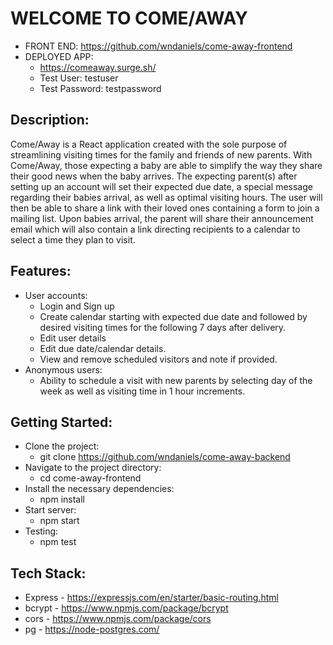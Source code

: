 # WELCOME TO COME/AWAY
- FRONT END: https://github.com/wndaniels/come-away-frontend
- DEPLOYED APP: 
  - https://comeaway.surge.sh/
  - Test User: testuser
  - Test Password: testpassword

## Description: 
Come/Away is a React application created with the sole purpose of streamlining visiting times for the family and friends of new parents. With Come/Away, those expecting a baby are able to simplify the way they share their good news when the baby arrives. The expecting parent(s) after setting up an account will set their expected due date, a special message regarding their babies arrival, as well as optimal visiting hours. The user will then be able to share a link with their loved ones containing a form to join a mailing list. Upon babies arrival, the parent will share their announcement email which will also contain a link directing recipients to a calendar to select a time they plan to visit. 


## Features:
- User accounts:
  - Login and Sign up
  - Create calendar starting with expected due date and followed by desired visiting times for the following 7 days after delivery. 
  - Edit user details
  - Edit due date/calendar details.
  - View and remove scheduled visitors and note if provided.
- Anonymous users:
  - Ability to schedule a visit with new parents by selecting day of the week as well as visiting time in 1 hour increments.
  
## Getting Started:
- Clone the project:
  - git clone https://github.com/wndaniels/come-away-backend
- Navigate to the project directory:
  - cd come-away-frontend
- Install the necessary dependencies:
  - npm install
- Start server:
  - npm start
- Testing:
  - npm test

## Tech Stack:
- Express - https://expressjs.com/en/starter/basic-routing.html
- bcrypt - https://www.npmjs.com/package/bcrypt
- cors - https://www.npmjs.com/package/cors
- pg - https://node-postgres.com/
